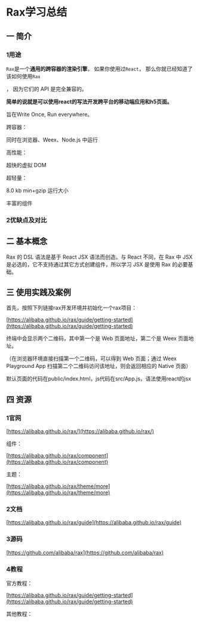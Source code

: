 # Rax学习总结

## 一 简介

### 1用途

`Rax`是一个**通用的跨容器的渲染引擎**， 如果你使用过`React`， 那么你就已经知道了该如何使用`Rax`

， 因为它们的 API 是完全兼容的。

**简单的说就是可以使用react的写法开发跨平台的移动端应用和h5页面。**

旨在Write Once, Run everywhere。

跨容器：

同时在浏览器、Weex、Node.js 中运行

高性能：

超快的虚拟 DOM

超轻量：

8.0 kb min+gzip 运行大小

丰富的组件

### 2优缺点及对比

## 二 基本概念

Rax 的 DSL 语法是基于 React JSX 语法而创造。与 React 不同，在 Rax 中 JSX 是必选的，它不支持通过其它方式创建组件，所以学习 JSX 是使用 Rax 的必要基础。



## 三 使用实践及案例

首先，按照下列链接rax开发环境并初始化一个rax项目：

[https://alibaba.github.io/rax/guide/getting-started](https://alibaba.github.io/rax/guide/getting-started)



终端中会显示两个二维码，其中第一个是 Web 页面地址，第二个是 Weex 页面地址。

（在浏览器环境直接扫描第一个二维码，可以得到 Web 页面；通过 Weex Playground App 扫描第二个二维码访问该地址，则会返回相应的 Native 页面）



默认页面的代码在public/index.html，js代码在src/App.js，语法使用react的jsx



## 四 资源

### 1官网

[https://alibaba.github.io/rax/](https://alibaba.github.io/rax/)

组件：

[https://alibaba.github.io/rax/component](https://alibaba.github.io/rax/component)

主题：

[https://alibaba.github.io/rax/theme/more](https://alibaba.github.io/rax/theme/more)

### 2文档

[https://alibaba.github.io/rax/guide](https://alibaba.github.io/rax/guide)

### 3源码

[https://github.com/alibaba/rax](https://github.com/alibaba/rax)

### 4教程

官方教程：

[https://alibaba.github.io/rax/guide/getting-started](https://alibaba.github.io/rax/guide/getting-started)

其他教程：

